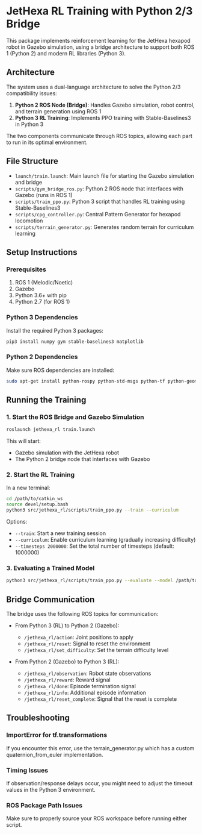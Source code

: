 # JetHexa RL Training with Python 2/3 Bridge

This package implements reinforcement learning for the JetHexa hexapod robot in Gazebo simulation, using a bridge architecture to support both ROS 1 (Python 2) and modern RL libraries (Python 3).

## Architecture

The system uses a dual-language architecture to solve the Python 2/3 compatibility issues:

1. **Python 2 ROS Node (Bridge)**: Handles Gazebo simulation, robot control, and terrain generation using ROS 1
2. **Python 3 RL Training**: Implements PPO training with Stable-Baselines3 in Python 3

The two components communicate through ROS topics, allowing each part to run in its optimal environment.

## File Structure

- `launch/train.launch`: Main launch file for starting the Gazebo simulation and bridge
- `scripts/gym_bridge_ros.py`: Python 2 ROS node that interfaces with Gazebo (runs in ROS 1)
- `scripts/train_ppo.py`: Python 3 script that handles RL training using Stable-Baselines3
- `scripts/cpg_controller.py`: Central Pattern Generator for hexapod locomotion
- `scripts/terrain_generator.py`: Generates random terrain for curriculum learning

## Setup Instructions

### Prerequisites

1. ROS 1 (Melodic/Noetic)
2. Gazebo
3. Python 3.6+ with pip
4. Python 2.7 (for ROS 1)

### Python 3 Dependencies

Install the required Python 3 packages:

```bash
pip3 install numpy gym stable-baselines3 matplotlib
```

### Python 2 Dependencies

Make sure ROS dependencies are installed:

```bash
sudo apt-get install python-rospy python-std-msgs python-tf python-geometry-msgs python-gazebo-msgs
```

## Running the Training

### 1. Start the ROS Bridge and Gazebo Simulation

```bash
roslaunch jethexa_rl train.launch
```

This will start:
- Gazebo simulation with the JetHexa robot
- The Python 2 bridge node that interfaces with Gazebo

### 2. Start the RL Training

In a new terminal:

```bash
cd /path/to/catkin_ws
source devel/setup.bash
python3 src/jethexa_rl/scripts/train_ppo.py --train --curriculum
```

Options:
- `--train`: Start a new training session
- `--curriculum`: Enable curriculum learning (gradually increasing difficulty)
- `--timesteps 2000000`: Set the total number of timesteps (default: 1000000)

### 3. Evaluating a Trained Model

```bash
python3 src/jethexa_rl/scripts/train_ppo.py --evaluate --model /path/to/model.zip
```

## Bridge Communication

The bridge uses the following ROS topics for communication:

- From Python 3 (RL) to Python 2 (Gazebo):
  - `/jethexa_rl/action`: Joint positions to apply
  - `/jethexa_rl/reset`: Signal to reset the environment
  - `/jethexa_rl/set_difficulty`: Set the terrain difficulty level

- From Python 2 (Gazebo) to Python 3 (RL):
  - `/jethexa_rl/observation`: Robot state observations
  - `/jethexa_rl/reward`: Reward signal
  - `/jethexa_rl/done`: Episode termination signal
  - `/jethexa_rl/info`: Additional episode information
  - `/jethexa_rl/reset_complete`: Signal that the reset is complete

## Troubleshooting

### ImportError for tf.transformations

If you encounter this error, use the terrain_generator.py which has a custom quaternion_from_euler implementation.

### Timing Issues

If observation/response delays occur, you might need to adjust the timeout values in the Python 3 environment.

### ROS Package Path Issues

Make sure to properly source your ROS workspace before running either script. 